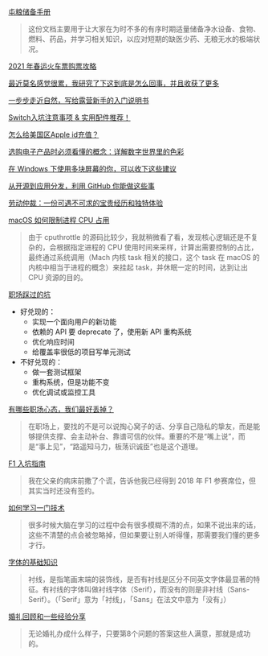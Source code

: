 [屯粮储备手册](https://www.williamlong.info/archives/6675.html)
>这份文档主要用于让大家在为时不多的有序时期适量储备净水设备、食物、燃料、药品，并学习相关知识，以应对短期的缺医少药、无粮无水的极端状况。

[2021 年春运火车票购票攻略](https://sspai.com/post/64285)

[最近莫名感觉很累，我研究了下这到底是怎么回事，并且收获了更多](https://sspai.com/post/64274)

[一步步走近自然，写给露营新手的入门说明书](https://sspai.com/post/65272)

[Switch入坑注意事项 & 实用配件推荐！](https://www.dgtle.com/article-1648698-1.html)

[怎么给美国区Apple id充值？](https://www.zhihu.com/question/26760400)

[选购电子产品时必须看懂的概念：详解数字世界里的色彩](https://sspai.com/post/65813)

[在 Windows 下使用多块屏幕的你，可以收下这些建议](https://sspai.com/post/66381)

[从开源到应用分发，利用 GitHub 你能做这些事 ](https://sspai.com/post/66131)

[劳动仲裁：一份可遇不可求的宝贵经历和独特体验 ](https://sspai.com/post/66272)

[macOS 如何限制进程 CPU 占用](https://sspai.com/post/67331)
>由于 cputhrottle 的源码比较少，我就稍微看了看，发现核心逻辑还是不复杂的，会根据指定进程的 CPU 使用时间来采样，计算出需要控制的占比，最终通过系统调用（Mach 内核 task 相关的接口，这个 task 在 macOS 的内核中相当于进程的概念）来挂起 task，并休眠一定的时间，达到让出 CPU 资源的目的。

[职场踩过的坑](https://laike9m.com/blog/jin-ji-nian-wo-zai-zhi-chang-cai-guo-de-keng,143/)
- 好兑现的：
  - 实现一个面向用户的新功能
  - 依赖的 API 要 deprecate 了，使用新 API 重构系统
  - 优化响应时间
  - 给覆盖率很低的项目写单元测试
- 不好兑现的：
  - 做一套测试框架
  - 重构系统，但是功能不变
  - 优化调试或监控工具

[有哪些职场心态，我们最好丢掉？](https://sspai.com/post/68817)
>在职场上，要找的不是可以说掏心窝子的话、分享自己隐私的挚友，而是能够提供支撑、会主动补台、靠谱可信的伙伴。重要的不是“嘴上说”，而是“事上见”，“路遥知马力，板荡识诚臣”也是这个道理。

[F1 入坑指南](https://sspai.com/post/68664)
>我在父亲的病床前撒了个谎，告诉他我已经得到 2018 年 F1 参赛席位，但其实当时还没有签约。

[如何学习一门技术](https://www.bmpi.dev/dev/how-to-learn-tech/)
>很多时候大脑在学习的过程中会有很多模糊不清的点，如果不说出来的话，这些不清楚的点会被忽略掉，但如果要让别人听得懂，那需要我们懂的更多才行。

[字体的基础知识](https://sspai.com/post/71957)
>衬线，是指笔画末端的装饰线，是否有衬线是区分不同英文字体最显著的特征。有衬线的字体叫做衬线字体（Serif），而没有的则是非衬线（Sans-Serif）。（「Serif」意为「衬线」，「Sans」在法文中意为「没有」）

[婚礼回顾和一些经验分享](https://www.kawabangga.com/posts/4840)
>无论婚礼办成什么样子，只要第8个问题的答案这些人满意，那就是成功的。
